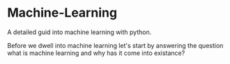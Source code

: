 # Machine-Learning
A detailed guid into machine learning with python.

Before we dwell into machine learning let's start by answering the question what is machine learning and why has it come into existance?




